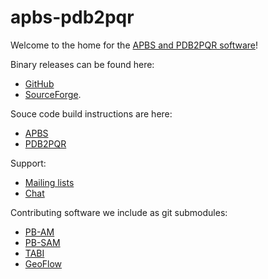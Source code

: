 apbs-pdb2pqr
============

Welcome to the home for the [APBS and PDB2PQR software](http://www.poissonboltzmann.org)!

Binary releases can be found here:
* [GitHub](https://github.com/Electrostatics/apbs-pdb2pqr/releases)
* [SourceForge](https://sourceforge.net/projects/apbs/). 

Souce code build instructions are here:
* [APBS](https://github.com/Electrostatics/apbs-pdb2pqr/blob/master/apbs/README.md)
* [PDB2PQR](https://github.com/Electrostatics/apbs-pdb2pqr/blob/master/pdb2pqr/README.md)

Support:
* [Mailing lists](http://www.poissonboltzmann.org/support/home/)
* [Chat](https://gitter.im/Electrostatics/help)

Contributing software we include as git submodules:
* [PB-AM](https://github.com/davas301/pb_solvers)
* [PB-SAM](https://github.com/davas301/pb_solvers)
* [TABI](https://github.com/lwwilson1/TABIPB)
* [GeoFlow](https://github.com/Electrostatics/geoflow_c)


